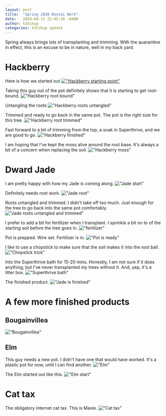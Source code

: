 ```yaml
---
layout: post
title:  "Spring 2020 Bonsai Work"
date:   2020-04-11 22:45:38 -0400
author: k3tchup
categories: k3tchup update
---
```


Spring always brings lots of transplanting and trimming.   With the quarantine in effect, this is an excuse to be in nature, well in my back yard.

# Hackberry

Here is how we started out
[!["Hackberry starting point"](/images/20200411/small/hackberry_start.jpg)](/images/20200411/hackberry_start.jpg)

Taking this guy out of the pot definitely shows that it is starting to get root-bound.
!["Hackberry root bound"](/images/20200411/hackberry_root.jpg)

Untangling the roots
!["Hackberry roots untangled"](/images/20200411/hackberry_root2.jpg)

Trimmed and ready to go back in the same pot.   The pot is the right size for this tree.
!["Hackberry root trimmed"](/images/20200411/hackberry_root_trimmed.jpg)

Fast forward to a bit of trimming from the top, a soak in Superthrive, and we are good to go.
!["Hackberry finished"](/images/20200411/hackberry_finish.jpg)

I am hoping that I've kept the moss alive around the root base.  It's always a bit of a concern when replacing the soil.
!["Hackberry moss"](/images/20200411/hackberry_moss.jpg)

# Dward Jade

I am pretty happy with how my Jade is coming along. 
!["Jade start"](/images/20200411/jade_start.jpg)

Definitely needs root work. 
!["Jade root"](/images/20200411/jade_root.jpg)

Roots untangled and trimmed.   I didn't take off too much. Just enough for the tree to go back into the same pot comfortably.  
!["Jade roots untangled and trimmed"](/images/20200411/jade_root2.jpg)

I prefer to add a bit for fertilizer when I transplant.  I sprinkle a bit on to of the starting soil before the tree goes in.
!["fertilizer"](/images/20200411/fertilizer.jpg)

Pot is prepped.  Wire set.  Fertilizer is in.
!["Pot is ready"](/images/20200411/pot_ready.jpg)

I like to use a chopstick to make sure that the soil makes it into the root ball.
!["Chopstick trick"](/images/20200411/chopstick_trick.jpg)

Into the Superthrive bath for 15-20 mins.  Honestly, I am not sure if it does anything, but I've never transplanted my trees without it.  And, yep, it's a litter box.
!["Superthrive bath"](/images/20200411/superthrive_bath.jpg)

The finished product.
!["Jade is finished"](/images/20200411/jade_finish.jpg)

# A few more finished products

## Bougainvillea
!["Bougainvillea"](/images/20200411/bogie.jpg)

## Elm
This guy needs a new pot.  I didn't have one that would have worked.  It's a plastic pot for now, until I can find another.
!["Elm"](/images/20200411/elm.jpg)

The Elm started out like this.
!["Elm start"](/images/20200411/elm_start.jpg)

# Cat tax

The obligatory internet cat tax.   This is Maxie.
!["Cat tax"](/images/20200411/cat_tax.jpg)
